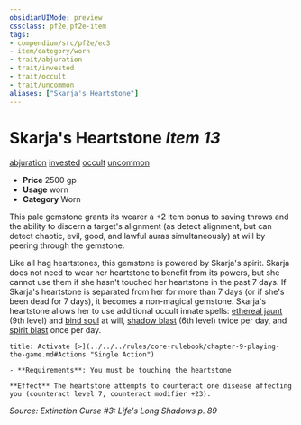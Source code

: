 ```yaml
---
obsidianUIMode: preview
cssclass: pf2e,pf2e-item
tags:
- compendium/src/pf2e/ec3
- item/category/worn
- trait/abjuration
- trait/invested
- trait/occult
- trait/uncommon
aliases: ["Skarja's Heartstone"]
---
```

# Skarja's Heartstone *Item 13*  
[abjuration](../../../rules/traits/abjuration.md)  [invested](../../../rules/traits/invested.md)  [occult](../../../rules/traits/occult.md)  [uncommon](../../../rules/traits/uncommon.md)  

- **Price** 2500 gp
- **Usage** worn
- **Category** Worn

This pale gemstone grants its wearer a +2 item bonus to saving throws and the ability to discern a target's alignment (as detect alignment, but can detect chaotic, evil, good, and lawful auras simultaneously) at will by peering through the gemstone.

Like all hag heartstones, this gemstone is powered by Skarja's spirit. Skarja does not need to wear her heartstone to benefit from its powers, but she cannot use them if she hasn't touched her heartstone in the past 7 days. If Skarja's heartstone is separated from her for more than 7 days (or if she's been dead for 7 days), it becomes a non-magical gemstone. Skarja's heartstone allows her to use additional occult innate spells: [ethereal jaunt](../../spells/ethereal-jaunt.md) (9th level) and [bind soul](../../spells/bind-soul.md) at will, [shadow blast](../../spells/shadow-blast.md) (6th level) twice per day, and [spirit blast](../../spells/spirit-blast.md) once per day.

```ad-embed-ability
title: Activate [>](../../../rules/core-rulebook/chapter-9-playing-the-game.md#Actions "Single Action")

- **Requirements**: You must be touching the heartstone

**Effect** The heartstone attempts to counteract one disease affecting you (counteract level 7, counteract modifier +23).
```

*Source: Extinction Curse #3: Life's Long Shadows p. 89*
